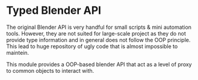# Typed Blender API

The original Blender API is very handful for small scripts & mini automation tools. However, they are not suited for large-scale project as they do not provide type information and in general does not follow the OOP principle. This lead to huge repository of ugly code that is almost impossible to maintein.

This module provides a OOP-based blender API that act as a level of proxy to common objects to interact with.

